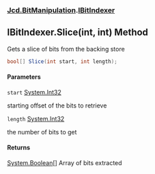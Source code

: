 ### [Jcd.BitManipulation](Jcd.BitManipulation.md 'Jcd.BitManipulation').[IBitIndexer](Jcd.BitManipulation.IBitIndexer.md 'Jcd.BitManipulation.IBitIndexer')

## IBitIndexer.Slice(int, int) Method

Gets a slice of bits from the backing store

```csharp
bool[] Slice(int start, int length);
```
#### Parameters

<a name='Jcd.BitManipulation.IBitIndexer.Slice(int,int).start'></a>

`start` [System.Int32](https://docs.microsoft.com/en-us/dotnet/api/System.Int32 'System.Int32')

starting offset of the bits to retrieve

<a name='Jcd.BitManipulation.IBitIndexer.Slice(int,int).length'></a>

`length` [System.Int32](https://docs.microsoft.com/en-us/dotnet/api/System.Int32 'System.Int32')

the number of bits to get

#### Returns
[System.Boolean](https://docs.microsoft.com/en-us/dotnet/api/System.Boolean 'System.Boolean')[[]](https://docs.microsoft.com/en-us/dotnet/api/System.Array 'System.Array')
Array of bits extracted